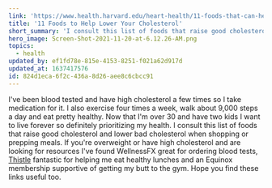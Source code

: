 ```yaml
---
link: 'https://www.health.harvard.edu/heart-health/11-foods-that-can-help-lower-your-cholesterol'
title: '11 Foods to Help Lower Your Cholesterol'
short_summary: 'I consult this list of foods that raise good cholesterol and lower bad cholesterol when shopping or prepping meals'
hero_image: Screen-Shot-2021-11-20-at-6.12.26-AM.png
topics:
  - health
updated_by: ef1fd78e-815e-4153-8251-f021a62d917d
updated_at: 1637417576
id: 824d1eca-6f2c-436a-8d26-aee8c6cbcc91
---
```

I've been blood tested and have high cholesterol a few times so I take medication for it. I also exercise four times a week, walk about 9,000 steps a day and eat pretty healthy. Now that I'm over 30 and have two kids I want to live forever so definitely prioritizing my health. I consult this list of foods that raise good cholesterol and lower bad cholesterol when shopping or prepping meals. If you're overweight or have high cholesterol and are looking for resources I've found WellnessFX great for ordering blood tests, [Thistle](https://www.thistle.co/?referral_key=CONNORM6CR) fantastic for helping me eat healthy lunches and an Equinox membership supportive of getting my butt to the gym. Hope you find these links useful too.